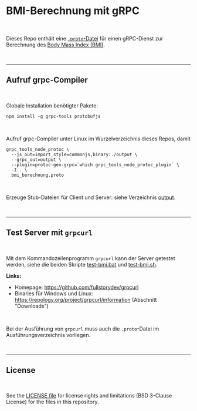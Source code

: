 # BMI-Berechnung mit gRPC #

<br>

Dieses Repo enthält eine [`.proto`-Datei](bmi_berechnung.proto) für einen gRPC-Dienst zur Berechnung des 
[Body Mass Index (BMI)](https://www.apotheken-umschau.de/gesund-bleiben/abnehmen/body-mass-index-den-bmi-berechnen-706435.html).

<br>

----

## Aufruf grpc-Compiler ##

<br>

Globale Installation benötigter Pakete:
```
npm install -g grpc-tools protobufjs
```

<br>

Aufruf grpc-Compiler unter Linux im Wurzelverzeichnis dieses Repos, damit 
```
grpc_tools_node_protoc \
  --js_out=import_style=commonjs,binary:./output \
  --grpc_out=output \
  --plugin=protoc-gen-grpc=`which grpc_tools_node_protoc_plugin` \
  -I . \
  bmi_berechnung.proto
```

<br>

Erzeuge Stub-Dateien für Client und Server: siehe Verzeichnis [output](output/).

<br>

----

## Test Server mit `grpcurl` ##

<br>

Mit dem Kommandozeilenprogramm `grpcurl` kann der Server getestet werden, siehe 
die beiden Skripte [test-bmi.bat](test-bmi.bat) und [test-bmi.sh](test-bmi.sh).
<br>

**Links:** 

* Homepage: https://github.com/fullstorydev/grpcurl
* Binaries für Windows und Linux: https://repology.org/project/grpcurl/information (Abschnitt "Downloads")

<br>

Bei der Ausführung von `grpcurl` muss auch die `.proto`-Datei im Ausführungsverzeichnis vorliegen.

<br>

----

## License ##

<br>

See the [LICENSE file](LICENSE.md) for license rights and limitations (BSD 3-Clause License)
for the files in this repository.

<br>